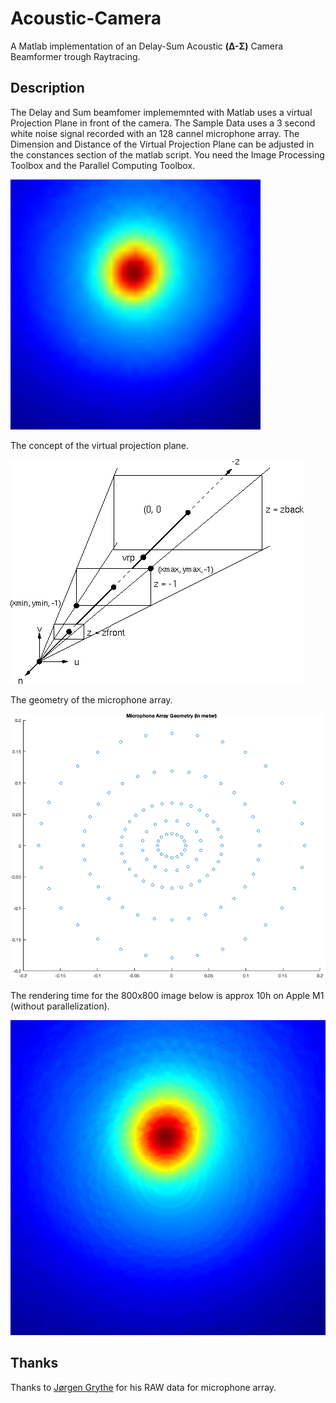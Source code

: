# Acoustic-Camera
A Matlab implementation of an Delay-Sum Acoustic **(Δ-Σ)** Camera Beamformer trough Raytracing.

## Description

The Delay and Sum beamfomer implememnted with Matlab uses a virtual Projection Plane in front of the camera. The Sample Data uses a 3 second white noise signal recorded with an 128 cannel microphone array. The Dimension and Distance of the Virtual Projection Plane can be adjusted in the constances section of the matlab script. You need the Image Processing Toolbox and the Parallel Computing Toolbox. 

<img src="img0.gif" width="400" height="400" />

The concept of the virtual projection plane.

![alt text](img1.gif)

The geometry of the microphone array.

![alt text](img2.png)

The rendering time for the 800x800 image below is approx 10h on Apple M1 (without parallelization).

![alt text](img3.png)

## Thanks
Thanks to [Jørgen Grythe](https://github.com/jorgengrythe/beamforming) for his RAW data for microphone array.
